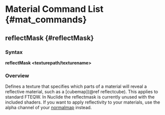 # Material Command List {#mat_commands}

## reflectMask {#reflectMask}

### Syntax

**reflectMask \<texturepath/texturename\>**

### Overview

Defines a texture that specifies which parts of a material will reveal a
reflective material, such as a
[cubemap](@ref reflectcube). This applies to
standard FTEQW. In Nuclide the reflectmask is currently unused with the
included shaders. If you want to apply reflectivity to your materials,
use the alpha channel of your
[normalmap](normalmap.md) instead.
